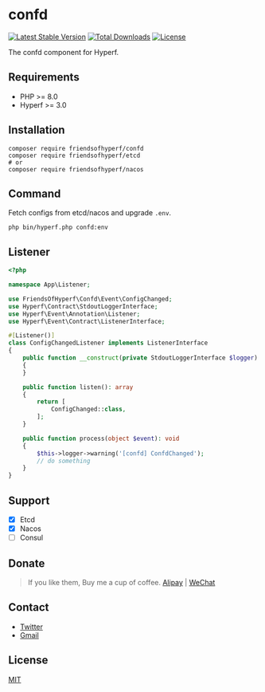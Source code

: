 # confd

[![Latest Stable Version](https://img.shields.io/packagist/v/friendsofhyperf/confd)](https://packagist.org/packages/friendsofhyperf/confd)
[![Total Downloads](https://img.shields.io/packagist/dt/friendsofhyperf/confd)](https://packagist.org/packages/friendsofhyperf/confd)
[![License](https://img.shields.io/packagist/l/friendsofhyperf/confd)](https://github.com/friendsofhyperf/confd)

The confd component for Hyperf.

## Requirements

- PHP >= 8.0
- Hyperf >= 3.0

## Installation

```shell
composer require friendsofhyperf/confd
composer require friendsofhyperf/etcd
# or
composer require friendsofhyperf/nacos
```

## Command

Fetch configs from etcd/nacos and upgrade `.env`.

```shell
php bin/hyperf.php confd:env
```

## Listener

```php
<?php

namespace App\Listener;

use FriendsOfHyperf\Confd\Event\ConfigChanged;
use Hyperf\Contract\StdoutLoggerInterface;
use Hyperf\Event\Annotation\Listener;
use Hyperf\Event\Contract\ListenerInterface;

#[Listener()]
class ConfigChangedListener implements ListenerInterface
{
    public function __construct(private StdoutLoggerInterface $logger)
    {
    }

    public function listen(): array
    {
        return [
            ConfigChanged::class,
        ];
    }

    public function process(object $event): void
    {
        $this->logger->warning('[confd] ConfdChanged');
        // do something
    }
}
```

## Support

- [x] Etcd
- [x] Nacos
- [ ] Consul

## Donate

> If you like them, Buy me a cup of coffee. [Alipay](https://hdj.me/images/alipay-min.jpg) | [WeChat](https://hdj.me/images/wechat-pay-min.jpg)

## Contact

- [Twitter](https://twitter.com/huangdijia)
- [Gmail](mailto:huangdijia@gmail.com)

## License

[MIT](LICENSE)
